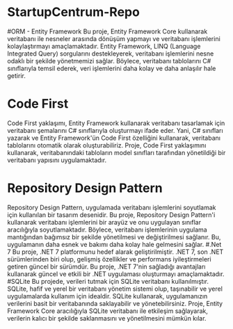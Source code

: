 # StartupCentrum-Repo
#ORM - Entity Framework
  Bu proje, Entity Framework Core kullanarak veritabanı ile nesneler arasında dönüşüm yapmayı ve veritabanı işlemlerini kolaylaştırmayı amaçlamaktadır. Entity Framework, LINQ (Language Integrated Query) sorgularını destekleyerek, veritabanı işlemlerini nesne odaklı bir şekilde yönetmemizi sağlar. Böylece, veritabanı tablolarını C# sınıflarıyla temsil ederek, veri işlemlerini daha kolay ve daha anlaşılır hale getirir.
# Code First
  Code First yaklaşımı, Entity Framework kullanarak veritabanı tasarlamak için veritabanı şemalarını C# sınıflarıyla oluşturmayı ifade eder. Yani, C# sınıfları yazarak ve Entity Framework'ün Code First özelliğini kullanarak, veritabanı tablolarını otomatik olarak oluşturabiliriz. Proje, Code First yaklaşımını kullanarak, veritabanındaki tabloların model sınıfları tarafından yönetildiği bir veritabanı yapısını uygulamaktadır.
# Repository Design Pattern
 Repository Design Pattern, uygulamada veritabanı işlemlerini soyutlamak için kullanılan bir tasarım desenidir. Bu proje, Repository Design Pattern'i kullanarak veritabanı işlemlerini bir arayüz ve onu uygulayan sınıflar aracılığıyla soyutlamaktadır. Böylece, veritabanı işlemlerinin uygulama mantığından bağımsız bir şekilde yönetilmesi ve değiştirilmesi sağlanır. Bu, uygulamanın daha esnek ve bakımı daha kolay hale gelmesini sağlar.
#.Net 7
 Bu proje, .NET 7 platformunu hedef alarak geliştirilmiştir. .NET 7, son .NET sürümlerinden biri olup, gelişmiş özellikler ve performans iyileştirmeleri getiren güncel bir sürümdür. Bu proje, .NET 7'nin sağladığı avantajları kullanarak güncel ve etkili bir .NET uygulaması oluşturmayı amaçlamaktadır.
 #SQLite
  Bu projede, verileri tutmak için SQLite veritabanı kullanılmıştır. SQLite, hafif ve yerel bir veritabanı yönetim sistemi olup, taşınabilir ve yerel uygulamalarda kullanım için idealdir. SQLite kullanarak, uygulamanızın verilerini basit bir veritabanında saklayabilir ve yönetebilirsiniz. Proje, Entity Framework Core aracılığıyla SQLite veritabanı ile etkileşim sağlayarak, verilerin kalıcı bir şekilde saklanmasını ve yönetilmesini mümkün kılar.
